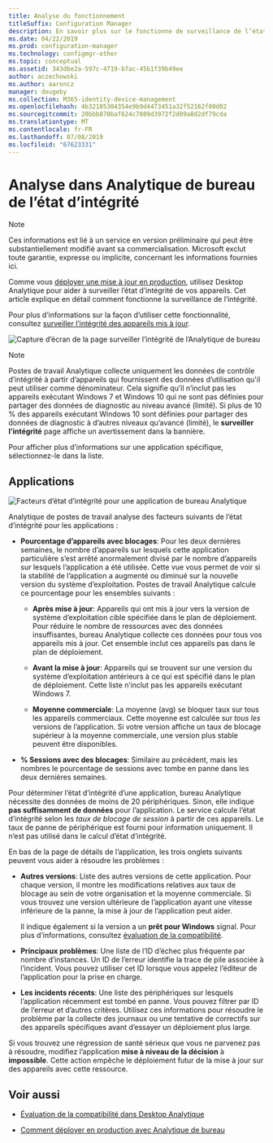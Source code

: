 ```yaml
---
title: Analyse du fonctionnement
titleSuffix: Configuration Manager
description: En savoir plus sur le fonctionne de surveillance de l’état d’intégrité dans Analytique de bureau.
ms.date: 04/22/2019
ms.prod: configuration-manager
ms.technology: configmgr-other
ms.topic: conceptual
ms.assetid: 343dbe2a-597c-4719-b7ac-45b1f39b49ee
author: aczechowski
ms.author: aaroncz
manager: dougeby
ms.collection: M365-identity-device-management
ms.openlocfilehash: 4b32105304354e9b9d4473451a32f52162f80d02
ms.sourcegitcommit: 20bbb870baf624c7809d3972f2d09a8d2df79cda
ms.translationtype: MT
ms.contentlocale: fr-FR
ms.lasthandoff: 07/08/2019
ms.locfileid: "67623331"
---
```

# <a name="health-status-monitoring-in-desktop-analytics"></a>Analyse dans Analytique de bureau de l’état d’intégrité

> [!Note]  
> Ces informations est lié à un service en version préliminaire qui peut être substantiellement modifié avant sa commercialisation. Microsoft exclut toute garantie, expresse ou implicite, concernant les informations fournies ici.  

Comme vous [déployer une mise à jour en production](/sccm/desktop-analytics/deploy-prod), utilisez Desktop Analytique pour aider à surveiller l’état d’intégrité de vos appareils. Cet article explique en détail comment fonctionne la surveillance de l’intégrité.

Pour plus d’informations sur la façon d’utiliser cette fonctionnalité, consultez [surveiller l’intégrité des appareils mis à jour](/sccm/desktop-analytics/deploy-prod#bkmk_monitor).

![Capture d’écran de la page surveiller l’intégrité de l’Analytique de bureau](media/monitor-health.png)

> [!NOTE]  
> Postes de travail Analytique collecte uniquement les données de contrôle d’intégrité à partir d’appareils qui fournissent des données d’utilisation qu'il peut utiliser comme dénominateur. Cela signifie qu’il n’inclut pas les appareils exécutant Windows 7 et Windows 10 qui ne sont pas définies pour partager des données de diagnostic au niveau avancé (limité). Si plus de 10 % des appareils exécutant Windows 10 sont définies pour partager des données de diagnostic à d’autres niveaux qu’avancé (limité), le **surveiller l’intégrité** page affiche un avertissement dans la bannière.  

Pour afficher plus d’informations sur une application spécifique, sélectionnez-le dans la liste.



## <a name="apps"></a>Applications

![Facteurs d’état d’intégrité pour une application de bureau Analytique](media/monitor-health-status-factors.png)

Analytique de postes de travail analyse des facteurs suivants de l’état d’intégrité pour les applications :

- **Pourcentage d’appareils avec blocages**: Pour les deux dernières semaines, le nombre d’appareils sur lesquels cette application particulière s’est arrêté anormalement divisé par le nombre d’appareils sur lesquels l’application a été utilisée. Cette vue vous permet de voir si la stabilité de l’application a augmenté ou diminué sur la nouvelle version du système d’exploitation. Postes de travail Analytique calcule ce pourcentage pour les ensembles suivants :  

    - **Après mise à jour**: Appareils qui ont mis à jour vers la version de système d’exploitation cible spécifiée dans le plan de déploiement. Pour réduire le nombre de ressources avec des données insuffisantes, bureau Analytique collecte ces données pour tous vos appareils mis à jour. Cet ensemble inclut ces appareils pas dans le plan de déploiement.  

    - **Avant la mise à jour**: Appareils qui se trouvent sur une version du système d’exploitation antérieurs à ce qui est spécifié dans le plan de déploiement. Cette liste n’inclut pas les appareils exécutant Windows 7.  

    - **Moyenne commerciale**: La moyenne (avg) se bloquer taux sur tous les appareils commerciaux. Cette moyenne est calculée sur *tous les* versions de l’application. Si votre version affiche un taux de blocage supérieur à la moyenne commerciale, une version plus stable peuvent être disponibles.  

- **% Sessions avec des blocages**: Similaire au précédent, mais les nombres le pourcentage de sessions avec tombe en panne dans les deux dernières semaines.  

Pour déterminer l’état d’intégrité d’une application, bureau Analytique nécessite des données de moins de 20 périphériques. Sinon, elle indique **pas suffisamment de données** pour l’application. Le service calcule l’état d’intégrité selon les *taux de blocage de session* à partir de ces appareils. Le taux de panne de périphérique est fourni pour information uniquement. Il n’est pas utilisé dans le calcul d’état d’intégrité.

En bas de la page de détails de l’application, les trois onglets suivants peuvent vous aider à résoudre les problèmes :

- **Autres versions**: Liste des autres versions de cette application. Pour chaque version, il montre les modifications relatives aux taux de blocage au sein de votre organisation et la moyenne commerciale. Si vous trouvez une version ultérieure de l’application ayant une vitesse inférieure de la panne, la mise à jour de l’application peut aider.  

    Il indique également si la version a un **prêt pour Windows** signal. Pour plus d’informations, consultez [évaluation de la compatibilité](compat-assessment.md#driver-risk-assessment).  

- **Principaux problèmes**: Une liste de l’ID d’échec plus fréquente par nombre d’instances. Un ID de l’erreur identifie la trace de pile associée à l’incident. Vous pouvez utiliser cet ID lorsque vous appelez l’éditeur de l’application pour la prise en charge.  

- **Les incidents récents**:  Une liste des périphériques sur lesquels l’application récemment est tombé en panne. Vous pouvez filtrer par ID de l’erreur et d’autres critères. Utilisez ces informations pour résoudre le problème par la collecte des journaux ou une tentative de correctifs sur des appareils spécifiques avant d’essayer un déploiement plus large.  

Si vous trouvez une régression de santé sérieux que vous ne parvenez pas à résoudre, modifiez l’application **mise à niveau de la décision** à **impossible**. Cette action empêche le déploiement futur de la mise à jour sur des appareils avec cette ressource.


## <a name="see-also"></a>Voir aussi

- [Évaluation de la compatibilité dans Desktop Analytique](/sccm/desktop-analytics/compat-assessment)  

- [Comment déployer en production avec Analytique de bureau](/sccm/desktop-analytics/deploy-prod)  
